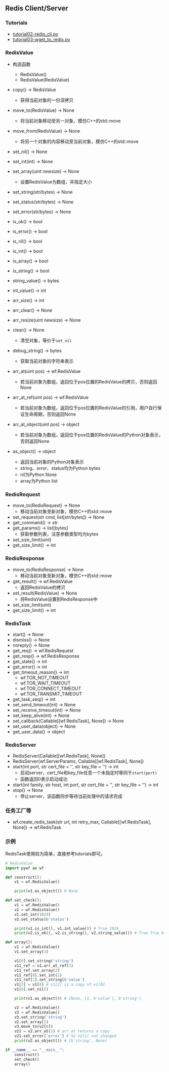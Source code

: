 ## Redis Client/Server

### Tutorials
- [tutorial02-redis_cli.py](../tutorial/tutorial02-redis_cli.py)
- [tutorial03-wget_to_redis.py](../tutorial/tutorial03-wget_to_redis.py)

### RedisValue
- 构造函数
  - RedisValue()
  - RedisValue(RedisValue)
- copy() -> RedisValue
  - 获得当前对象的一份深拷贝
- move_to(RedisValue) -> None
  - 将当前对象移动至另一对象，模仿C++的std::move
- move_from(RedisValue) -> None
  - 将另一个对象的内容移动至当前对象，模仿C++的std::move

- set_nil() -> None
- set_int(int) -> None
- set_array(uint newsize) -> None
  - 设置RedisValue为数组，并指定大小
- set_string(str/bytes) -> None
- set_status(str/bytes) -> None
- set_error(str/bytes) -> None

- is_ok() -> bool
- is_error() -> bool
- is_nil() -> bool
- is_int() -> bool
- is_array() -> bool
- is_string() -> bool

- string_value() -> bytes
- int_value() -> int
- arr_size() -> int
- arr_clear() -> None
- arr_resize(uint newsize) -> None

- clear() -> None
  - 清空对象，等价于`set_nil`
- debug_string() -> bytes
  - 获取当前对象的字符串表示
- arr_at(uint pos) -> wf.RedisValue
  - 若当前对象为数组，返回位于pos位置的RedisValue的拷贝，否则返回None
- arr_at_ref(uint pos) -> wf.RedisValue
  - 若当前对象为数组，返回位于pos位置的RedisValue的引用，用户自行保证生命周期，否则返回None
- arr_at_object(uint pos) -> object
  - 若当前对象为数组，返回位于pos位置的RedisValue的Python对象表示，否则返回None
- as_object() -> object
  - 返回当前对象的Python对象表示
  - string、error、status均为Python bytes
  - nil为Python None
  - array为Python list

### RedisRequest
- move_to(RedisRequest) -> None
  - 移动当前对象至新对象，模仿C++的std::move
- set_request(str cmd, list[str/bytes]) -> None
- get_command() -> str
- get_params() -> list[bytes]
  - 获取参数列表，注意参数类型均为bytes
- set_size_limit(uint)
- get_size_limit() -> int

### RedisResponse
- move_to(RedisResponse) -> None
  - 移动当前对象至新对象，模仿C++的std::move
- get_result() -> wf.RedisValue
  - 返回RedisValue的拷贝
- set_result(RedisValue) -> None
  - 将RedisValue设置到RedisResponse中
- set_size_limit(uint)
- get_size_limit() -> int

### RedisTask
- start() -> None
- dismiss() -> None
- noreply() -> None
- get_req() -> wf.RedisRequest
- get_resp() -> wf.RedisResponse
- get_state() -> int
- get_error() -> int
- get_timeout_reason() -> int
  - wf.TOR_NOT_TIMEOUT
  - wf.TOR_WAIT_TIMEOUT
  - wf.TOR_CONNECT_TIMEOUT
  - wf.TOR_TRANSMIT_TIMEOUT
- get_task_seq() -> int
- set_send_timeout(int) -> None
- set_receive_timeout(int) -> None
- set_keep_alive(int) -> None
- set_callback(Callable[[wf.RedisTask], None]) -> None
- set_user_data(object) -> None
- get_user_data() -> object

### RedisServer
- RedisServer(Callable[[wf.RedisTask], None])
- RedisServer(wf.ServerParams, Callable[[wf.RedisTask], None])
- start(int port, str cert_file = '', str key_file = '') -> int
  - 启动server，cert_file和key_file任意一个未指定时等同于`start(port)`
  - 函数返回0表示启动成功
- start(int family, str host, int port, str cert_file = '', str key_file = '') -> int
- stop() -> None
  - 停止server，该函数同步等待当前处理中的请求完成

### 任务工厂等
- wf.create_redis_task(str url, int retry_max, Callable[[wf.RedisTask], None]) -> wf.RedisTask

### 示例

RedisTask使用较为简单，直接参考tutorials即可。

```py
# RedisValue
import pywf as wf

def construct():
    v1 = wf.RedisValue()

    print(v1.as_object()) # None

def set_check():
    v1 = wf.RedisValue()
    v2 = wf.RedisValue()
    v1.set_int(1024)
    v2.set_status(b'status')

    print(v1.is_int(), v1.int_value()) # True 1024
    print(v2.is_ok(), v2.is_string(), v2.string_value()) # True True b'status'

def array():
    v1 = wf.RedisValue()
    v1.set_array(3)

    v1[0].set_string('string')
    v11_ref = v1.arr_at_ref(1)
    v11_ref.set_array(2)
    v11_ref[0].set_int(1)
    v11_ref[1].set_string(b'value')
    v1[2] = v1[0] # v1[2] is a copy of v1[0]
    v1[0].set_nil()

    print(v1.as_object()) # [None, [1, b'value'], b'string']

    v2 = wf.RedisValue()
    v3 = wf.RedisValue()
    v3.set_string('string')
    v2.set_array(2)
    v3.move_to(v2[0])
    v21 = v2.arr_at(1) # arr_at returns a copy
    v21.set_error('error') # So v2[1] not changed
    print(v2.as_object()) # [b'string', None]

if __name__ == "__main__":
    construct()
    set_check()
    array()
```
